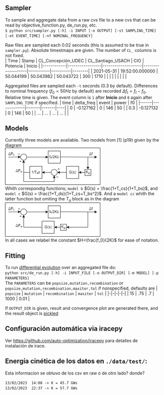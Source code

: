 ## Sampler

To sample and aggregate data from a raw cvs file to a new cvs that can be read by objective_function.py, de_run.py, etc.  
`$ python src/sampler.py [-h] -i INPUT [-o OUTPUT] [-st SAMPLING_TIME] [-et EVENT_TIME] [-nf NOMINAL_FREQUENCY]`

Raw files are sampled each $0.02$ seconds (this is assumed to be true in `sampler.py`). Absolute timestmaps are given. The number of `CL_` columns is not fixed.  
| Time       | Stamp           | CL_Concepción_UDEC | CL_Santiago_USACH | CIO       | Potencia | Inicio |
|------------|-----------------|--------------------|-------------------|-----------|----------|--------|
| 2021-05-31 | 19:52:00.000000 | 50.044199          | 50.043982         | 50.043722 | 300      | 1710   |
|  |  |  |  |  |  |  |  

Aggregated files are sampled each `-t` seconds ($0.3$ by default). Differences to nominal frequency ($f_0=50Hz$ by default) are recorded $\Delta f_t = f_t-f_0$. Relative time is given. The event column is `1` after **Inicio** and `0` again after `SAMPLING_TIME` if specified. 
| time | delta_freq | event | power | f0 |
|------|-------------|-------|-------|----|
|	0	   | -0.127162	 | 0     | 146	 | 50 |
|	0.3  | -0.127132	 | 0     | 146	 | 50 |
| ...  | ...         | ...   | ...   |    |

## Models

Currently three models are available. Two models from [1] (p19) given by the diagram  
![diagrama modelo](./img/diag_aG.png)  
Whith correspondig functions; `model b` $G(s) = \frac{1+T_cs}{1+T_bs}$, and `model c` $G(s) = \frac{1+T_ds}{1+T_cs+T_bs^2}$. And a `model cc` whith the latter function but omiting the $T_a$ block as in the diagram  
![diagrama modelo](./img/diag_G.png)  
In all cases we relabel the constant $H=\frac{f_0}{2K}$ for ease of notation.
## Fitting

To run [differential evolution](https://docs.scipy.org/doc/scipy/reference/generated/scipy.optimize.differential_evolution.html) over an aggregated file do:  
`python src/de_run.py [-h] -i INPUT_FILE [-o OUTPUT_DIR] [-m MODEL] [-p PARAMETERS]`  
The `PARAMETERS` can be `popsize,mutation,recombination` or `popsize,mutation,recombination,maxiter,tol` if nonspecified, defaults are 
| `popsize` | `mutation` | `recombination` | `maxiter` | `tol` |
|-|-|-|-|-|
| 15 | .75 | .7 | 1000 | 0.01 |

If `OUTPUT_DIR` is given, result and convergence plot are generated there, and the result object is [pickled](https://docs.python.org/3/library/pickle.html#data-stream-format)

## Configuración automática via iracepy

Ver https://github.com/auto-optimization/iracepy para detalles de instalación de irace.

## Energía cinética de los datos en `./data/test/`:
Esta informacion se obtuvo de los csv en raw o de otro lado? donde? 

`13/02/2023  14:08 -> K = 45.7 GWs`  
`13/02/2023  22:37 -> K = 57.7 GWs`  
